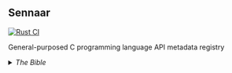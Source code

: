 ## Sennaar

[![Rust CI](https://github.com/club-doki7/sennaar/actions/workflows/rust.yml/badge.svg)](https://github.com/club-doki7/sennaar/actions/workflows/rust.yml)

General-purposed C programming language API metadata registry

<details>
<summary><i>The Bible</i></summary>

> *(Genesis 11:1-9)*
>
> ¹ And the whole earth was of one language, and of one speech.
>
> ² And it came to pass, as they journeyed from the east, that they found a plain in the land of Shinar; and they dwelt there.
>
> ³ And they said one to another, Go to, let us make brick, and burn them thoroughly. And they had brick for stone, and slime had they for morter.
>
> ⁴ And they said, Go to, let us build us a city and a tower, whose top may reach unto heaven; and let us make us a name, lest we be scattered abroad upon the face of the whole earth.
>
> ⁵ And the `Lord` came down to see the city and the tower, which the children of men builded.
>
> ⁶ And the `Lord` said, Behold, the people is one, and they have all one language; and this they begin to do: and now nothing will be restrained from them, which they have imagined to do.
>
> ⁷ Go to, let us go down, and there confound their language, that they may not understand one other's speech.
>
> ⁸ So the `Lord` scattered them abroad from thence upon the face of all the earth: and they left off to build the city.
>
> ⁹ Therefore is the name of it called Babel; because the `Lord` did there confound the language of all the earth: and from thence did the `Lord` scatter them abroad upon the face of all the earth.
>
</details>
